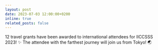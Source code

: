 ```yaml
---
layout: post
date: 2023-07-03 12:00:00+0200
inline: true
related_posts: false
---
```


12 travel grants have been awarded to international attendees for IICCSSS 2023! :sparkles: The attendee with the farthest journey will join us from Tokyo! :earth_asia: